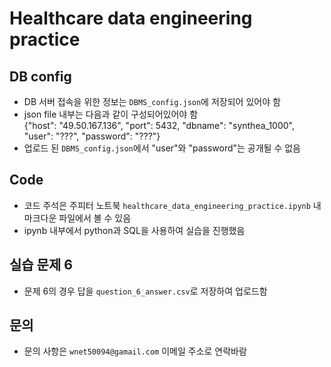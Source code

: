 # Healthcare data engineering practice
## DB config
- DB 서버 접속을 위한 정보는 `DBMS_config.json`에 저장되어 있어야 함
- json file 내부는 다음과 같이 구성되어있어야 함     
{"host": "49.50.167.136", "port": 5432, "dbname": "synthea_1000", "user": "???", "password": "???"}
- 업로드 된 `DBMS_config.json`에서 "user"와 "password"는 공개될 수 없음

## Code
- 코드 주석은 주피터 노트북 `healthcare_data_engineering_practice.ipynb` 내 마크다운 파일에서 볼 수 있음
- ipynb 내부에서 python과 SQL을 사용하여 실습을 진행했음

## 실습 문제 6
- 문제 6의 경우 답을 `question_6_answer.csv`로 저장하여 업로드함

## 문의
- 문의 사항은 `wnet50094@gamail.com` 이메일 주소로 연락바람
